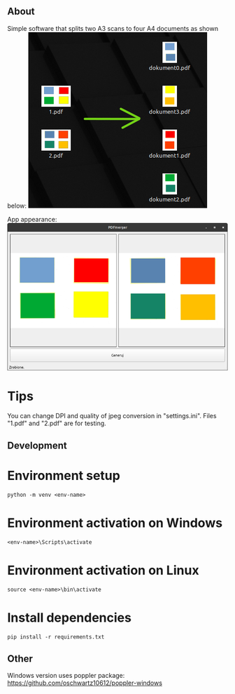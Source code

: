 ## About

Simple software that splits two A3 scans to four A4 documents as shown below:
![](example.png)

App appearance:
![](gui.png)

# Tips
You can change DPI and quality of jpeg conversion in "settings.ini".
Files "1.pdf" and "2.pdf" are for testing.

## Development
# Environment setup

```
python -m venv <env-name>
```

# Environment activation on Windows

```
<env-name>\Scripts\activate
```

# Environment activation on Linux

```
source <env-name>\bin\activate
```

# Install dependencies

```
pip install -r requirements.txt
```
## Other
Windows version uses poppler package:
https://github.com/oschwartz10612/poppler-windows

